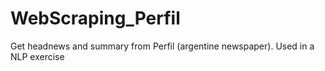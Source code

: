 # WebScraping_Perfil
Get headnews and summary from Perfil (argentine newspaper). Used in a NLP exercise 
